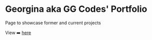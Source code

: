 # Georgina aka GG Codes' Portfolio
Page to showcase former and current projects
<p> View ➡️ <a href="https://ggc0des.github.io/portfolio/">here</a> </p>
